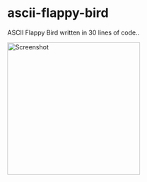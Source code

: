 # ascii-flappy-bird

ASCII Flappy Bird written in 30 lines of code..

<img src="http://i.imgur.com/rfOyRm1.jpg" alt="Screenshot" width="300" />
